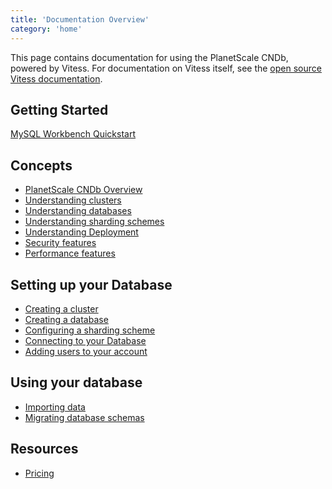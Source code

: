```yaml
---
title: 'Documentation Overview'
category: 'home'
---
```


This page contains documentation for using the PlanetScale CNDb, powered by Vitess. For documentation on Vitess itself, see the [open source Vitess documentation](http://vitess.io/docs).

<!-- Should this contain a link out to the Slack or other support channels? -->

## Getting Started

[MySQL Workbench Quickstart](mysql-workbench-quickstart)

## Concepts

+ [PlanetScale CNDb Overview](db-overview)
+ [Understanding clusters](understanding-clusters)
+ [Understanding databases](understanding-databases)
+ [Understanding sharding schemes](understanding-sharding-schemes)
+ [Understanding Deployment](understanding-deployment)
+ [Security features](security-features)
+ [Performance features](performance-features)

## Setting up your Database

+ [Creating a cluster](creating-cluster)
+ [Creating a database](creating-database)
+ [Configuring a sharding scheme](configuring-sharding)
+ [Connecting to your Database](connecting-to-db)
+ [Adding users to your account](adding-users)

## Using your database

+ [Importing data](importing-data)
+ [Migrating database schemas](migrating-database-schemas)

## Resources

+ [Pricing](pricing)
